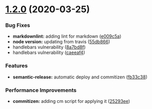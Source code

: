 # [1.2.0](https://github.com/Rogger794/react-appointment-picker/compare/v1.1.1...v1.2.0) (2020-03-25)


### Bug Fixes

* **markdownlint:** adding lint for markdown ([e009c5a](https://github.com/Rogger794/react-appointment-picker/commit/e009c5af1c9ac18eba9d3a7c2dd8d5a0e32ace1f))
* **node version:** updating from travis ([55db866](https://github.com/Rogger794/react-appointment-picker/commit/55db866a4fd1cadb2b965d2306854ca5427a0785))
* handlebars vulnerability ([8a7bd8f](https://github.com/Rogger794/react-appointment-picker/commit/8a7bd8fb388f62eb4de74ac182a76c499ceb5175))
* handlebars vulnerability ([caeeaf4](https://github.com/Rogger794/react-appointment-picker/commit/caeeaf4b10bd09295455e91d5d94dfa872e5b4a3))


### Features

* **semantic-release:** automatic deploy and commitizen ([fb33c38](https://github.com/Rogger794/react-appointment-picker/commit/fb33c3873c643b9badd4331624e14d721e023911))


### Performance Improvements

* **commitizen:** adding cm script for applying it ([25293ee](https://github.com/Rogger794/react-appointment-picker/commit/25293ee24364a2d0cb44719b8c6b7c3d9416e2c2))
